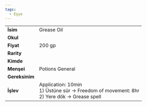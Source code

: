 ```yaml
---
tags:
  - Eşya
---  
```

  
|  |  |  
|---|---|  
| **İsim** | Grease Oil|  
| **Okul** | |  
| **Fiyat** | 200 gp|  
| **Rarity** | |  
| **Kimde** | |  
| **Menşei** | Potions General|  
| **Gereksinim** | |  
| **İşlev** | Application: 10min<br>1) Üstüne sür -> Freedom of movement: 8hr<br>2) Yere dök -> Grease spell|  
